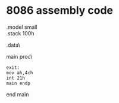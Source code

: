 # 8086 assembly code


.model small\
.stack 100h 

.data\

               
               

main proc\

    
    exit:
    mov ah,4ch
    int 21h
    main endp
end main

